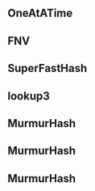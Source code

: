 OneAtATime
----------

FNV
---

SuperFastHash
-------------

lookup3
-------

MurmurHash
----------

MurmurHash
----------

MurmurHash
----------

